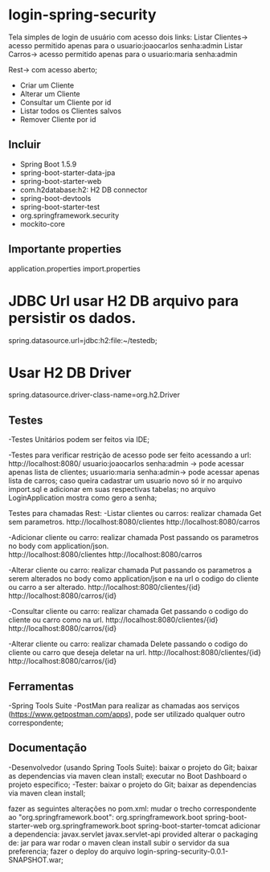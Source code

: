 # login-spring-security
Tela simples de login de usuário com acesso dois links:
Listar Clientes-> acesso permitido apenas para o usuario:joaocarlos senha:admin
Listar Carros-> acesso permitido apenas para o usuario:maria senha:admin

Rest-> com acesso aberto;
- Criar um Cliente
- Alterar um Cliente
- Consultar um Cliente por id
- Listar todos os Clientes salvos
- Remover Cliente por id

## Incluir
  - Spring Boot 1.5.9
  - spring-boot-starter-data-jpa
  - spring-boot-starter-web
  - com.h2database:h2: H2 DB connector
  - spring-boot-devtools
  - spring-boot-starter-test
  - org.springframework.security
  - mockito-core

## Importante properties
application.properties
import.properties

# JDBC Url usar H2 DB arquivo para persistir os dados.
spring.datasource.url=jdbc:h2:file:~/testedb;

# Usar H2 DB Driver
spring.datasource.driver-class-name=org.h2.Driver

## Testes
-Testes Unitários podem ser feitos via IDE;

-Testes para verificar restrição de acesso pode ser feito acessando a url: http://localhost:8080/
usuario:joaocarlos senha:admin -> pode acessar apenas lista de clientes;
usuario:maria senha:admin-> pode acessar apenas lista de carros;
caso queira cadastrar um usuario novo só ir no arquivo import.sql e adicionar em suas respectivas tabelas;
no arquivo LoginApplication mostra como gero a senha;

Testes para chamadas Rest:
-Listar clientes ou carros: realizar chamada Get sem parametros.
http://localhost:8080/clientes
http://localhost:8080/carros

-Adicionar cliente ou carro: realizar chamada Post passando os parametros no body com application/json.  
http://localhost:8080/clientes
http://localhost:8080/carros

-Alterar cliente ou carro: realizar chamada Put passando os parametros a serem alterados no body como application/json e na url o codigo do cliente ou carro a ser alterado.
http://localhost:8080/clientes/{id}
http://localhost:8080/carros/{id}

-Consultar cliente ou carro: realizar chamada Get passando o codigo do cliente ou carro como na url.
http://localhost:8080/clientes/{id}
http://localhost:8080/carros/{id}

-Alterar cliente ou carro: realizar chamada Delete passando o codigo do cliente ou carro que deseja deletar na url.
http://localhost:8080/clientes/{id}
http://localhost:8080/carros/{id}

## Ferramentas
-Spring Tools Suite
-PostMan para realizar as chamadas aos serviços (https://www.getpostman.com/apps), pode ser utilizado qualquer outro correspondente;

## Documentação
-Desenvolvedor (usando Spring Tools Suite):
baixar o projeto do Git;
baixar as dependencias via maven clean install;
executar no Boot Dashboard o projeto especifico;
-Tester:
baixar o projeto do Git;
baixar as dependencias via maven clean install;

fazer as seguintes alterações no pom.xml:
mudar o trecho correspondente ao "org.springframework.boot":
		<dependency>
			<groupId>org.springframework.boot</groupId>
			<artifactId>spring-boot-starter-web</artifactId>
			 <exclusions>
				<exclusion>
					<groupId>org.springframework.boot</groupId>
					<artifactId>spring-boot-starter-tomcat</artifactId>
				</exclusion>
			</exclusions>
		</dependency>
adicionar a dependencia:
		<dependency>
			<groupId>javax.servlet</groupId>
			<artifactId>javax.servlet-api</artifactId>
			<scope>provided</scope>
		</dependency>
alterar o packaging de:
<packaging>jar</packaging>
para
<packaging>war</packaging>
rodar o maven clean install
subir o servidor da sua preferencia;
fazer o deploy do arquivo login-spring-security-0.0.1-SNAPSHOT.war;
